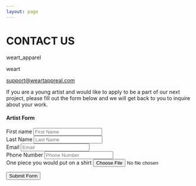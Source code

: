 ```yaml
---
layout: page 
---
```


# __CONTACT US__

<a href="https://www.instagram.com/weart_apparel/?hl=en" type="button" class="btn btn-default btn-lg"><i class="fa fa-instagram" aria-hidden="true"></i></a>weart_apparel

<a href="https://m.facebook.com/profile.php?id=1841512439255502&ref=content_filter" type="button" class="btn btn-default btn-lg"><i class="fa fa-facebook" aria-hidden="true"></i></a>weart

<a href="malito:support@weartapparel.com" type="button" class="btn btn-default btn-lg"><i class="fa fa-envelope" aria-hidden="true"></i></a>support@weartappreal.com

If you are a young artist and would like to apply to be a part of our next project, please fill out the form below and we will get back to you to inquire about your work.
<section>	
    <h4>Artist Form</h4>
    <form class="form-inline" action="mailto:support@weartapparel.com" method="post" enctype="text/plain">
        <div class="form-group">
            <label>First name</label>
            <input class="form-control" type="text" name="demo-firstname" id="demo-firstname" placeholder="First Name">
        </div>
        <div class="form-group">
            <label>Last Name</label>
            <input class="form-control" type="text" name="demo-lastname" id="demo-lastname" value="" placeholder="Last Name" />
        </div>
        <div class="form-group">
            <label>Email</label>
            <input class="form-control" type="text" name="demo-email" id="demo-email" value="" placeholder="Email" />
        </div>
        <div class="form-group">
            <label>Phone Number</label>
            <input class="form-control" type="text" name="demo-phonenumber" id="demo-phonenumber" value="" placeholder="Phone Number" />
        </div>
	<div>
        <div class="form-group">
            <label for="exampleInputFile">One piece you would put on a shirt</label>
            <input type="file" id="exampleInputFile">
            <p class="help-block"></p>
        </div>
         <button type="submit" class="btn btn-default btn-lg btn-block">Submit Form</button>


